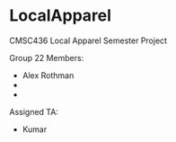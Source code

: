 # LocalApparel
CMSC436 Local Apparel Semester Project

Group 22 Members:
- Alex Rothman
-
-

Assigned TA:
- Kumar
